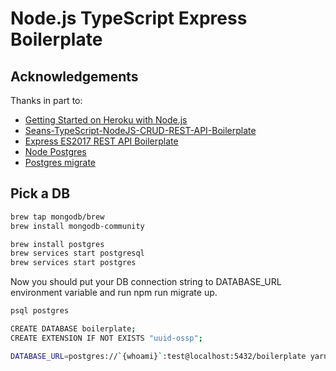 # Node.js TypeScript Express Boilerplate

## Acknowledgements

Thanks in part to:

- [Getting Started on Heroku with Node.js](https://devcenter.heroku.com/articles/getting-started-with-nodejs)
- [Seans-TypeScript-NodeJS-CRUD-REST-API-Boilerplate](https://github.com/Sean-Bradley/Seans-TypeScript-NodeJS-CRUD-REST-API-Boilerplate)
- [Express ES2017 REST API Boilerplate](https://github.dev/danielfsousa/express-rest-boilerplate)
- [Node Postgres](https://node-postgres.com/)
- [Postgres migrate](https://www.npmjs.com/package/node-pg-migrate)

## Pick a DB

```bash
brew tap mongodb/brew
brew install mongodb-community
```

```bash
brew install postgres
brew services start postgresql
brew services start postgres
```

Now you should put your DB connection string to DATABASE_URL environment variable and run npm run migrate up.

```bash
psql postgres

CREATE DATABASE boilerplate;
CREATE EXTENSION IF NOT EXISTS "uuid-ossp";
```

```bash
DATABASE_URL=postgres://`{whoami}`:test@localhost:5432/boilerplate yarn run migrate up
```
